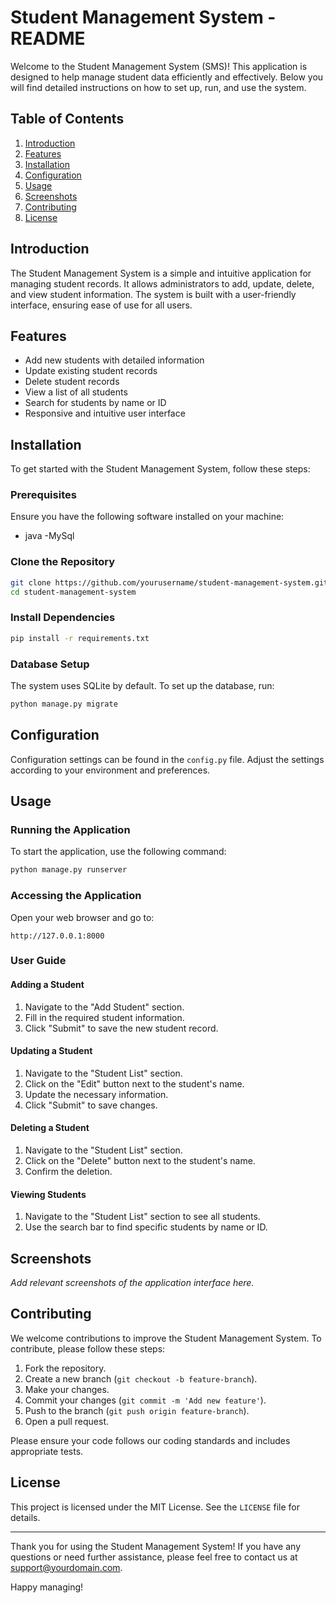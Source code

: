 # Student Management System - README

Welcome to the Student Management System (SMS)! This application is designed to help manage student data efficiently and effectively. Below you will find detailed instructions on how to set up, run, and use the system.

## Table of Contents

1. [Introduction](#introduction)
2. [Features](#features)
3. [Installation](#installation)
4. [Configuration](#configuration)
5. [Usage](#usage)
6. [Screenshots](#screenshots)
7. [Contributing](#contributing)
8. [License](#license)

## Introduction

The Student Management System is a simple and intuitive application for managing student records. It allows administrators to add, update, delete, and view student information. The system is built with a user-friendly interface, ensuring ease of use for all users.

## Features

- Add new students with detailed information
- Update existing student records
- Delete student records
- View a list of all students
- Search for students by name or ID
- Responsive and intuitive user interface

## Installation

To get started with the Student Management System, follow these steps:

### Prerequisites

Ensure you have the following software installed on your machine:

- java
-MySql

### Clone the Repository

```bash
git clone https://github.com/yourusername/student-management-system.git
cd student-management-system
```

### Install Dependencies

```bash
pip install -r requirements.txt
```

### Database Setup

The system uses SQLite by default. To set up the database, run:

```bash
python manage.py migrate
```

## Configuration

Configuration settings can be found in the `config.py` file. Adjust the settings according to your environment and preferences.

## Usage

### Running the Application

To start the application, use the following command:

```bash
python manage.py runserver
```

### Accessing the Application

Open your web browser and go to:

```
http://127.0.0.1:8000
```

### User Guide

#### Adding a Student

1. Navigate to the "Add Student" section.
2. Fill in the required student information.
3. Click "Submit" to save the new student record.

#### Updating a Student

1. Navigate to the "Student List" section.
2. Click on the "Edit" button next to the student's name.
3. Update the necessary information.
4. Click "Submit" to save changes.

#### Deleting a Student

1. Navigate to the "Student List" section.
2. Click on the "Delete" button next to the student's name.
3. Confirm the deletion.

#### Viewing Students

1. Navigate to the "Student List" section to see all students.
2. Use the search bar to find specific students by name or ID.

## Screenshots

_Add relevant screenshots of the application interface here._

## Contributing

We welcome contributions to improve the Student Management System. To contribute, please follow these steps:

1. Fork the repository.
2. Create a new branch (`git checkout -b feature-branch`).
3. Make your changes.
4. Commit your changes (`git commit -m 'Add new feature'`).
5. Push to the branch (`git push origin feature-branch`).
6. Open a pull request.

Please ensure your code follows our coding standards and includes appropriate tests.

## License

This project is licensed under the MIT License. See the `LICENSE` file for details.

---

Thank you for using the Student Management System! If you have any questions or need further assistance, please feel free to contact us at support@yourdomain.com.

Happy managing!
